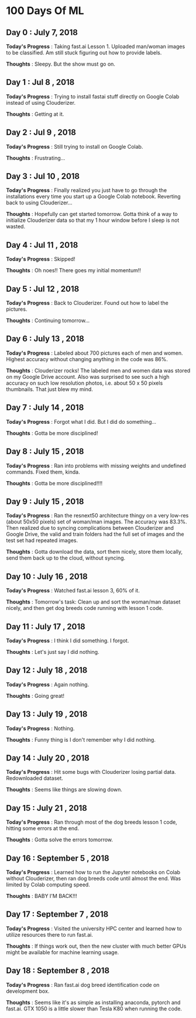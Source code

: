 # 100 Days Of ML

## Day 0 : July 7, 2018

**Today's Progress** : Taking fast.ai Lesson 1. Uploaded man/woman images to be classified.
Am still stuck figuring out how to provide labels.

**Thoughts** : Sleepy. But the show must go on.

## Day 1 : Jul 8 , 2018

**Today's Progress** : Trying to install fastai stuff directly on Google Colab instead of using Clouderizer.

**Thoughts** : Getting at it.

## Day 2 : Jul 9 , 2018

**Today's Progress** : Still trying to install on Google Colab.

**Thoughts** : Frustrating...

## Day 3 : Jul 10 , 2018

**Today's Progress** : Finally realized you just have to go through the installations every time you start up a Google Colab notebook. Reverting back to using Clouderizer...

**Thoughts** : Hopefully can get started tomorrow. Gotta think of a way to initialize Clouderizer data so that my 1 hour window before I sleep is not wasted.

## Day 4 : Jul 11 , 2018

**Today's Progress** : Skipped!

**Thoughts** : Oh noes!! There goes my initial momentum!!

## Day 5 : Jul 12 , 2018

**Today's Progress** : Back to Clouderizer. Found out how to label the pictures.

**Thoughts** : Continuing tomorrow...

## Day 6 : July 13 , 2018

**Today's Progress** : Labeled about 700 pictures each of men and women. Highest accuracy without changing anything in the code was 86%.

**Thoughts** : Clouderizer rocks! The labeled men and women data was stored on my Google Drive account. Also was surprised to see such a high accuracy on such low resolution photos, i.e. about 50 x 50 pixels thumbnails. That just blew my mind.

## Day 7 : July 14 , 2018

**Today's Progress** : Forgot what I did. But I did do something...

**Thoughts** : Gotta be more disciplined!

## Day 8 : July 15 , 2018

**Today's Progress** : Ran into problems with missing weights and undefined commands. Fixed them, kinda.

**Thoughts** : Gotta be more disciplined!!!!

## Day 9 : July 15 , 2018

**Today's Progress** : Ran the resnext50 architecture thingy on a very low-res (about 50x50 pixels) set of woman/man images. The accuracy was 83.3%. Then realized due to syncing complications between Clouderizer and Google Drive, the valid and train folders had the full set of images and the test set had repeated images.

**Thoughts** : Gotta download the data, sort them nicely, store them locally, send them back up to the cloud, without syncing.

## Day 10 : July 16 , 2018

**Today's Progress** : Watched fast.ai lesson 3, 60% of it.

**Thoughts** : Tomorrow's task: Clean up and sort the woman/man dataset nicely, and then get dog breeds code running with lesson 1 code.

## Day 11 : July 17 , 2018

**Today's Progress** : I think I did something. I forgot.

**Thoughts** : Let's just say I did nothing.

## Day 12 : July 18 , 2018

**Today's Progress** : Again nothing.

**Thoughts** : Going great!

## Day 13 : July 19 , 2018

**Today's Progress** : Nothing.

**Thoughts** : Funny thing is I don't remember why I did nothing.

## Day 14 : July 20 , 2018

**Today's Progress** : Hit some bugs with Clouderizer losing partial data. Redownloaded dataset.

**Thoughts** : Seems like things are slowing down.

## Day 15 : July 21 , 2018

**Today's Progress** : Ran through most of the dog breeds lesson 1 code, hitting some errors at the end.

**Thoughts** : Gotta solve the errors tomorrow.

## Day 16 : September 5 , 2018

**Today's Progress** : Learned how to run the Jupyter notebooks on Colab without Clouderizer, then ran dog breeds code until almost the end. Was limited by Colab computing speed.

**Thoughts** : BABY I'M BACK!!!

## Day 17 : September 7 , 2018

**Today's Progress** : Visited the university HPC center and learned how to utilize resources there to run fast.ai.

**Thoughts** : If things work out, then the new cluster with much better GPUs might be available for machine learning usage.

## Day 18 : September 8 , 2018

**Today's Progress** : Ran fast.ai dog breed identification code on development box.

**Thoughts** : Seems like it's as simple as installing anaconda, pytorch and fast.ai. GTX 1050 is a little slower than Tesla K80 when running the code.
